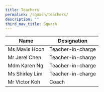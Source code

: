 ```yaml
---
title: Teachers
permalink: /squash/teachers/
description: ""
third_nav_title: Squash
---
```

<table>
<thead>
  <tr>
    <th>Name   </th>
    <th>Designation</th>
  </tr>
</thead>
<tbody>
  <tr>
    <td>Ms Mavis Hoon</td>
    <td>Teacher-in-charge</td>
  </tr>
  <tr>
    <td>Mr Jerel Chen</td>
    <td>Teacher-in-charge</td>
  </tr>
  <tr>
    <td>Mdm Karen Ng</td>
    <td>Teacher-in-charge</td>
  </tr>
  <tr>
    <td>Ms Shirley Lim</td>
    <td>Teacher-in-charge</td>
  </tr>
  <tr>
    <td>Mr Victor Koh</td>
    <td>Coach</td>
  </tr>
</tbody>
</table>